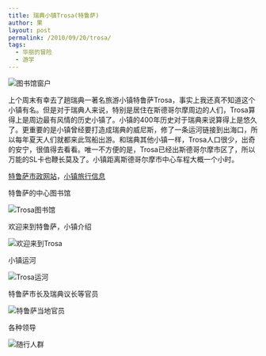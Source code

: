 ```yaml
---
title: 瑞典小镇Trosa(特鲁萨)
author: 果
layout: post
permalink: /2010/09/20/trosa/
tags:
  - 华丽的冒险
  - 游学
---
```

![图书馆窗户](http://pic.yupoo.com/lishugo/AuhuCcjl/small.jpg)

上个周末有幸去了趟瑞典一著名旅游小镇特鲁萨Trosa，事实上我还真不知道这个小镇有名。但是对于瑞典人来说，特别是居住在斯德哥尔摩周边的人们，Trosa算得上是周边最有风情的历史小镇了。小镇的400年历史对于瑞典来说算得上是悠久了。更重要的是小镇曾经要打造成瑞典的威尼斯，修了一条运河链接到出海口，所以每年夏天人们就都来此驾船出游。和瑞典其他小镇一样，Trosa人口很少，出奇的安宁，很值得去看看。唯一不方便的是，Trosa已经出斯德哥尔摩市区了，所以万能的SL卡也鞭长莫及了。小镇距离斯德哥尔摩市中心车程大概一个小时。 

[特鲁萨市政网站][1]，[小镇旅行信息][2]

特鲁萨的中心图书馆 

![Trosa图书馆](http://pic.yupoo.com/lishugo/Auhuvor8/medium.jpg)

欢迎来到特鲁萨，小镇介绍 

![欢迎来到Trosa](http://pic.yupoo.com/lishugo/AuhuzYFC/medium.jpg)

小镇运河

![Trosa运河](http://pic.yupoo.com/lishugo/AuhuynLH/medium.jpg)

特鲁萨市长及瑞典议长等官员

![特鲁萨当地官员](http://pic.yupoo.com/lishugo/AuhuDSeW/medium.jpg)

各种领导

![随行人群](http://pic.yupoo.com/lishugo/AuhuFeZY/medium.jpg)

 [1]: http://www.trosa.se/sv/Vanstermeny/English/
 [2]: http://www.trosa.com/index.php
